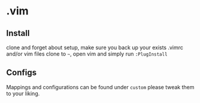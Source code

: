 # .vim

## Install 
clone and forget about setup,
make sure you back up your exists .vimrc and/or vim files
clone to `~`, open vim and simply run `:PlugInstall`

## Configs
Mappings and configurations can be found under `custom` please tweak them to your liking.
